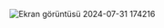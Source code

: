 
![Ekran görüntüsü 2024-07-31 174216](https://github.com/user-attachments/assets/cb17b558-d681-47f2-ba81-2d65dcb397b8)
